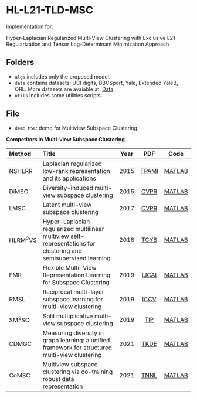 # HL-L21-TLD-MSC
Implementation for:

Hyper-Laplacian Regularized Multi-View Clustering with Exclusive L21 Regularization and Tensor Log-Determinant Minimization Approach

## Folders
- `algs` includes only the proposed model.
- `data` contains datasets: UCI digits,  BBCSport, Yale,  Extended YaleB, ORL. More datasets are avaiable at: [Data](https://drive.google.com/drive/folders/12-qETEifvu_waj3dalndAxNuDTVPMlBr?usp=sharing)
- `utils` includes some utilities scripts.

## File
- `demo_MSC`: demo for Multiview Subspace Clustering.

**Competitors in Multi-view Subspace Clustering**

|Method| Title | Year | PDF | Code |
|:----|:-------|:----:|:---:|:----:|
|NSHLRR|Laplacian regularized low-rank representation and its applications|2015|[TPAMI](https://doi.org/10.1109/TPAMI.2015.2462360)|[MATLAB](https://zhouchenlin.github.io/sparse_graph_LRR.m)|
|DiMSC|Diversity-induced multi-view subspace clustering|2015|[CVPR](https://openaccess.thecvf.com/content_cvpr_2015/papers/Cao_Diversity-Induced_Multi-View_Subspace_2015_CVPR_paper.pdf)|[MATLAB](http://cic.tju.edu.cn/faculty/zhangchangqing/code/DiMSC.rar)|
|LMSC|Latent multi-view subspace clustering|2017|[CVPR](https://openaccess.thecvf.com/content_cvpr_2017/papers/Zhang_Latent_Multi-View_Subspace_CVPR_2017_paper.pdf)|[MATLAB](http://cic.tju.edu.cn/faculty/zhangchangqing/code/LMSC_CVPR2017_Zhang.rar)|
|HLRM<sup>2</sup>VS |Hyper-Laplacian regularized multilinear multiview self-representations for clustering and semisupervised learning|2018|[TCYB](https://doi.org/10.1109/TCYB.2018.2869789)|[MATLAB](https://www.researchgate.net/profile/Yuan-Xie-21)|
|FMR| Flexible Multi-View Representation Learning for Subspace Clustering|2019|[IJCAI](https://www.ijcai.org/proceedings/2019/0404.pdf)|[MATLAB](https://github.com/lslrh/FMR)|
|RMSL|Reciprocal multi-layer subspace learning for multi-view clustering|2019|[ICCV](https://openaccess.thecvf.com/content_ICCV_2019/papers/Li_Reciprocal_Multi-Layer_Subspace_Learning_for_Multi-View_Clustering_ICCV_2019_paper.pdf)|[MATLAB](https://github.com/lslrh/RMSL)|
|SM<sup>2</sup>SC|Split multiplicative multi-view subspace clustering|2019|[TIP](https://doi.org/10.1109/TIP.2019.2913096)|[MATLAB](https://github.com/joshuaas/SM2SC)|
|CDMGC| Measuring diversity in graph learning: a unified framework for structured multi-view clustering|2021|[TKDE](https://doi.org/10.1109/TKDE.2021.3068461)|[MATLAB](https://github.com/huangsd/CDMGC)|
|CoMSC|Multiview subspace clustering via co-training robust data representation|2021|[TNNL](https://doi.org/10.1109/TNNLS.2021.3069424)|[MATLAB](https://github.com/liujiyuan13/CoMSC-code_release)|
